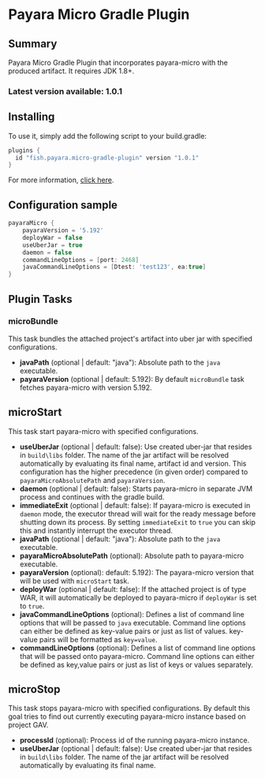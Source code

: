 # Payara Micro Gradle Plugin

## Summary
Payara Micro Gradle Plugin that incorporates payara-micro with the produced artifact. It requires JDK 1.8+.
 
### Latest version available: 1.0.1

## Installing

To use it, simply add the following script to your build.gradle:

```groovy
plugins {
  id "fish.payara.micro-gradle-plugin" version "1.0.1"
}
```

For more information, [click here](https://plugins.gradle.org/plugin/fish.payara.micro-gradle-plugin).

## Configuration sample

```groovy
payaraMicro {
    payaraVersion = '5.192'
    deployWar = false
    useUberJar = true
    daemon = false
    commandLineOptions = [port: 2468]
    javaCommandLineOptions = [Dtest: 'test123', ea:true] 
}
```

## Plugin Tasks

### microBundle
This task bundles the attached project's artifact into uber jar with specified configurations.

- __javaPath__ (optional | default: "java"): Absolute path to the ```java``` executable.
- __payaraVersion__ (optional |  default: 5.192): By default ```microBundle``` task fetches payara-micro with version 5.192.

## microStart
This task start payara-micro with specified configurations.

- __useUberJar__ (optional | default: false): Use created uber-jar that resides in ```build\libs``` folder. The name of the jar artifact will be resolved automatically by evaluating its final name, artifact id and version. This configuration has the higher precedence (in given order) compared to ```payaraMicroAbsolutePath``` and ```payaraVersion```.
- __daemon__ (optional | default: false): Starts payara-micro in separate JVM process and continues with the gradle build.
- __immediateExit__ (optional | default: false): If payara-micro is executed in ```daemon``` mode, the executor thread will wait for the ready message before shutting down its process. By setting ```immediateExit``` to ```true``` you can skip this and instantly interrupt the executor thread. 
- __javaPath__ (optional | default: "java"): Absolute path to the ```java``` executable.
- __payaraMicroAbsolutePath__ (optional): Absolute path to payara-micro executable.
- __payaraVersion__ (optional): default: 5.192): The payara-micro version that will be used with ```microStart``` task.
- __deployWar__ (optional | default: false): If the attached project is of type WAR, it will automatically be deployed to payara-micro if ```deployWar``` is set to ```true```. 
- __javaCommandLineOptions__ (optional): Defines a list of command line options that will be passed to ```java``` executable. Command line options can either be defined as key-value pairs or just as list of values. key-value pairs will be formatted as ``key=value``.
- __commandLineOptions__ (optional): Defines a list of command line options that will be passed onto payara-micro. Command line options can either be defined as key,value pairs or just as list of keys or values separately.


## microStop
This task stops payara-micro with specified configurations. By default this goal tries to find out currently executing payara-micro instance based on project GAV. 

- __processId__ (optional): Process id of the running payara-micro instance.
- __useUberJar__ (optional | default: false): Use created uber-jar that resides in ```build\libs``` folder. The name of the jar artifact will be resolved automatically by evaluating its final name.   

